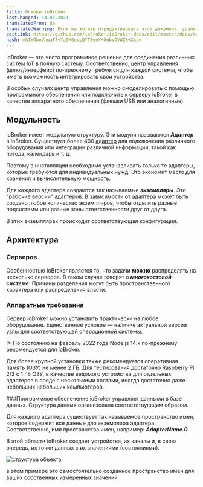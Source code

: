 ```yaml
---
title: Основы ioBroker
lastChanged: 14.05.2021
translatedFrom: de
translatedWarning: Если вы хотите отредактировать этот документ, удалите поле «translationFrom», в противном случае этот документ будет снова автоматически переведен
editLink: https://github.com/ioBroker/ioBroker.docs/edit/master/docs/ru/basics/README.md
hash: mh1WOboVhuaTSvYa9KGeULQYTEenY+8obvOVWZ8+Xxo=
---
```

ioBroker — это чисто программное решение для соединения различных систем IoT в полную систему. Соответственно, центр управления (шлюз/интерфейс) по-прежнему требуется для каждой системы, чтобы иметь возможность интегрировать свои устройства.

В особых случаях центр управления можно смоделировать с помощью программного обеспечения или подключить к серверу ioBroker в качестве аппаратного обеспечения (флешки USB или аналогичные).

## Модульность
ioBroker имеет модульную структуру. Эти модули называются ***Адаптер*** в ioBroker.
Существует более 400 [адаптер](http://download.iobroker.net/list.html) для подключения различного оборудования или интеграции различной информации, такой как погода, календарь и т. д.

Поэтому в инсталляции необходимо устанавливать только те адаптеры, которые требуются для индивидуальных нужд. Это экономит место для хранения и вычислительную мощность.

Для каждого адаптера создаются так называемые ***экземпляры***. Это "рабочие версии" адаптеров. В зависимости от адаптера может быть создано любое количество экземпляров, чтобы отделить разные подсистемы или разные зоны ответственности друг от друга.

В этих экземплярах происходит соответствующая конфигурация.

## Архитектура
### Серверов
Особенностью ioBroker является то, что задачи **можно** распределять на несколько серверов. В таком случае говорят о ***многохостовой системе***. Причины разделения могут быть пространственного характера или распределения власти.

### Аппаратные требования
Сервер ioBroker можно установить практически на любое оборудование. Единственное условие — наличие актуальной версии [узлы](https://nodejs.org/en/download/) для соответствующей операционной системы.

!> По состоянию на февраль 2022 года Node.js 14.x по-прежнему рекомендуется для ioBroker.

Для более крупной установки также рекомендуется оперативная память (ОЗУ) не менее 2 ГБ. Для тестирования достаточно Raspberry Pi 2/3 с 1 ГБ ОЗУ, в качестве ведомого устройства для отдельных адаптеров в среде с несколькими хостами, иногда достаточно даже небольших небольших компьютеров.

###Программное обеспечение
ioBroker управляет данными в базе данных. Структура данных организована соответствующим образом.

Для каждого адаптера существует так называемое пространство имен, которое содержит все данные для экземпляра адаптера. Соответственно, имя пространства имен, например: ***AdapterName.0***

В этой области ioBroker создает устройства, их каналы и, в свою очередь, их точки данных с их значениями (состояниями).

![структура объекта](../../de/basics/../admin/media/ADMIN_Objekte_status_tree.png)

в этом примере это самостоятельно созданное пространство имен для ваших собственных измеренных значений.

[Adapter]: http://download.iobroker.net/list.html

[nodejs]: https://nodejs.org